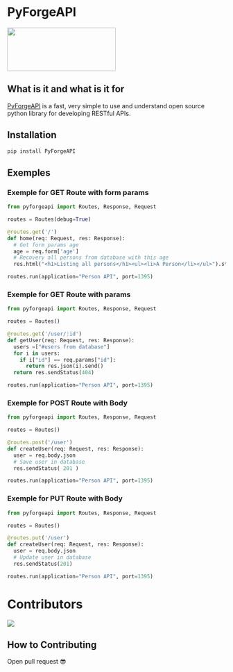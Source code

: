# PyForgeAPI

<div>
  <img src="https://media.discordapp.net/attachments/1044673680145383485/1064406961455648789/PyForgeAPI_Logo.png" width="250px" height="100px">
</div>

## What is it and what is it for

[PyForgeAPI](https://pypi.org/project/PyForgeAPI/) is a fast, very simple to use and understand open source python library for developing RESTful APIs.

## Installation

```bash
pip install PyForgeAPI
```

## Exemples

### Exemple for GET Route with form params

```python
from pyforgeapi import Routes, Response, Request

routes = Routes(debug=True)

@routes.get('/')
def home(req: Request, res: Response):
  # Get form params age
  age = req.form['age']
  # Recovery all persons from database with this age
  res.html("<h1>Listing all persons</h1><ul><li>A Person</li></ul>").status(200).send()

routes.run(application="Person API", port=1395)
```

### Exemple for GET Route with params

```python
from pyforgeapi import Routes, Response, Request

routes = Routes()

@routes.get('/user/:id')
def getUser(req: Request, res: Response):
  users =["#users from database"]
  for i in users:
    if i["id"] == req.params["id"]:
      return res.json(i).send()
  return res.sendStatus(404)

routes.run(application="Person API", port=1395)
```

### Exemple for POST Route with Body

```python
from pyforgeapi import Routes, Response, Request

routes = Routes()

@routes.post('/user')
def createUser(req: Request, res: Response):
  user = req.body.json
  # Save user in database
  res.sendStatus( 201 )

routes.run(application="Person API", port=1395)
```

### Exemple for PUT Route with Body

```python
from pyforgeapi import Routes, Response, Request

routes = Routes()

@routes.put('/user')
def createUser(req: Request, res: Response):
  user = req.body.json
  # Update user in database
  res.sendStatus(201)

routes.run(application="Person API", port=1395)
```

# Contributors

<a href="https://github.com/luisviniciuslv/PyForgeAPI/graphs/contributors">
  <img src="https://contrib.rocks/image?repo=luisviniciuslv/PyForgeAPI"/>
</a>

## How to Contributing

Open pull request 😎
